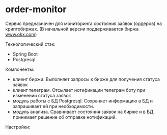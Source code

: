 # order-monitor
Сервис предназначен для мониторинга состояния заявок (ордеров) на криптобиржах.
(В начальной версии поддерживается биржа www.okx.com)

Технологический стэк:
- Spring Boot
- Postgresql

Компоненты:
- клиент биржи. Выполняет запросы к бирже для получения статуса заявок
- клиент телеграм. Отсылает нотификации телеграм боту при изменении статуса заявок
- модуль работы с БД Postgresql. Сохраняет информацию в БД и запрашивает ей при необходимости.
- модуль анализа. Сравнивает состояния заявок на бирже и в БД, принимает решение об отправке нотификаций.

Настройки:

